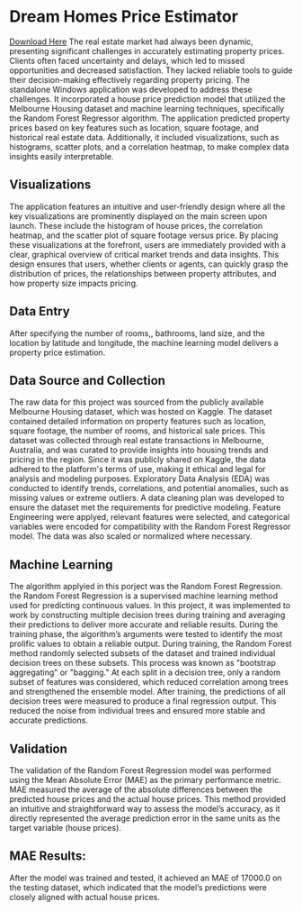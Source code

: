 # Dream Homes Price Estimator
[Download Here](https://sites.google.com/view/faurys-portfolio/software)
The real estate market had always been dynamic, presenting significant challenges in accurately estimating property prices. Clients often faced uncertainty and delays, which led to missed opportunities and decreased satisfaction. They lacked reliable tools to guide their decision-making effectively regarding property pricing.
The standalone Windows application was developed to address these challenges. It incorporated a house price prediction model that utilized the Melbourne Housing dataset and machine learning techniques, specifically the Random Forest Regressor algorithm. The application predicted property prices based on key features such as location, square footage, and historical real estate data. Additionally, it included visualizations, such as histograms, scatter plots, and a correlation heatmap, to make complex data insights easily interpretable.
## Visualizations
The application features an intuitive and user-friendly design where all the key visualizations are prominently displayed on the main screen upon launch. These include the histogram of house prices, the correlation heatmap, and the scatter plot of square footage versus price. By placing these visualizations at the forefront, users are immediately provided with a clear, graphical overview of critical market trends and data insights. This design ensures that users, whether clients or agents, can quickly grasp the distribution of prices, the relationships between property attributes, and how property size impacts pricing.
## Data Entry
 After specifying the number of rooms,, bathrooms, land size, and the location by latitude and longitude, the machine learning model delivers a property price estimation.
## Data Source and Collection
The raw data for this project was sourced from the publicly available Melbourne Housing dataset, which was hosted on Kaggle. The dataset contained detailed information on property features such as location, square footage, the number of rooms, and historical sale prices. This dataset was collected through real estate transactions in Melbourne, Australia, and was curated to provide insights into housing trends and pricing in the region. Since it was publicly shared on Kaggle, the data adhered to the platform's terms of use, making it ethical and legal for analysis and modeling purposes. Exploratory Data Analysis (EDA) was conducted to identify trends, correlations, and potential anomalies, such as missing values or extreme outliers. A data cleaning plan was developed to ensure the dataset met the requirements for predictive modeling. Feature Engineering were applyed, relevant features were selected, and categorical variables were encoded for compatibility with the Random Forest Regressor model. The data was also scaled or normalized where necessary.
## Machine Learning
The algorithm applyied in this porject was the Random Forest Regression. the Random Forest Regression is a supervised machine learning method used for predicting continuous values. In this project, it was implemented to work by constructing multiple decision trees during training and averaging their predictions to deliver more accurate and reliable results. During the training phase, the algorithm’s arguments were tested to identify the most prolific values to obtain a reliable output.
During training, the Random Forest method randomly selected subsets of the dataset and trained individual decision trees on these subsets. This process was known as "bootstrap aggregating" or "bagging." At each split in a decision tree, only a random subset of features was considered, which reduced correlation among trees and strengthened the ensemble model. After training, the predictions of all decision trees were measured to produce a final regression output. This reduced the noise from individual trees and ensured more stable and accurate predictions.
## Validation 
The validation of the Random Forest Regression model was performed using the Mean Absolute Error (MAE) as the primary performance metric. MAE measured the average of the absolute differences between the predicted house prices and the actual house prices. This method provided an intuitive and straightforward way to assess the model’s accuracy, as it directly represented the average prediction error in the same units as the target variable (house prices).

## MAE Results:
After the model was trained and tested, it achieved an MAE of 17000.0 on the testing dataset, which indicated that the model’s predictions were closely aligned with actual house prices.
